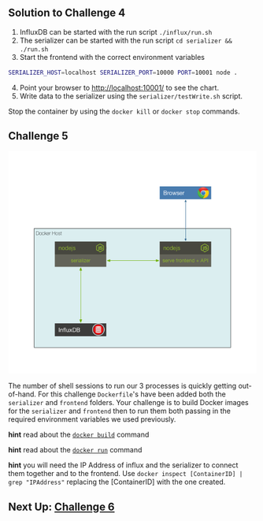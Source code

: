 ## Solution to Challenge 4

1. InfluxDB can be started with the run script `./influx/run.sh`
2. The serializer can be started with the run script `cd serializer && ./run.sh`
3. Start the frontend with the correct environment variables

  ```sh
SERIALIZER_HOST=localhost SERIALIZER_PORT=10000 PORT=10001 node .
  ```
4. Point your browser to [http://localhost:10001/]() to see the chart.
5. Write data to the serializer using the `serializer/testWrite.sh` script.

Stop the container by using the `docker kill` or `docker stop` commands.


## Challenge 5

![image](../images/challenge5.png)

The number of shell sessions to run our 3 processes is quickly getting out-of-hand. For this challenge `Dockerfile`'s have been added both the `serializer` and `frontend` folders. Your challenge is to build Docker images for the `serializer` and `frontend` then to run them both passing in the required environment variables we used previously.


__hint__ read about the [`docker build`](https://docs.docker.com/engine/reference/commandline/build/) command

__hint__ read about the [`docker run`](https://docs.docker.com/engine/reference/commandline/run/) command

__hint__ you will need the IP Address of influx and the serializer to connect them together and to the frontend. Use `docker inspect [ContainerID] | grep "IPAddress"` replacing the [ContainerID] with the one created.


## Next Up: [Challenge 6](../challenge6/README.md)